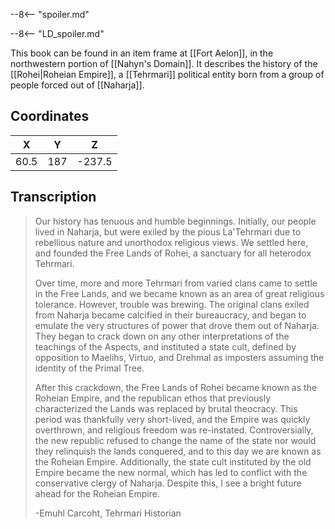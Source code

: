  

--8<-- "spoiler.md"

--8<-- "LD_spoiler.md"

This book can be found in an item frame at [[Fort Aelon]], in the northwestern portion of [[Nahyn's Domain]]. It describes the history of the [[Rohei|Roheian Empire]], a [[Tehrmari]] political entity born from a group of people forced out of [[Naharja]].

## Coordinates
| **X** | **Y** | **Z**  |
| :---: | :---: | :----: |
| 60.5  |  187  | -237.5 |

## Transcription
> Our history has tenuous and humble beginnings. Initially, our people lived in Naharja, but were exiled by the pious La'Tehrmari due to rebellious nature and unorthodox religious views. We settled here, and founded the Free Lands of Rohei, a sanctuary for all heterodox Tehrmari.
>
> Over time, more and more Tehrmari from varied clans came to settle in the Free Lands, and we became known as an area of great religious tolerance. However, trouble was brewing. The original clans exiled from Naharja became calcified in their bureaucracy, and began to emulate the very structures of power that drove them out of Naharja. They began to crack down on any other interpretations of the teachings of the Aspects, and instituted a state cult, defined by opposition to Maelihs, Virtuo, and Drehmal as imposters assuming the identity of the Primal Tree.
>
> After this crackdown, the Free Lands of Rohei became known as the Roheian Empire, and the republican ethos that previously characterized the Lands was replaced by brutal theocracy. This period was thankfully very short-lived, and the Empire was quickly overthrown, and religious freedom was re-instated. Controversially, the new republic refused to change the name of the state nor would they relinquish the lands conquered, and to this day we are known as the Roheian Empire. Additionally, the state cult instituted by the old Empire became the new normal, which has led to conflict with the conservative clergy of Naharja. Despite this, I see a bright future ahead for the Roheian Empire.
>
> -Emuhl Carcoht, Tehrmari Historian

